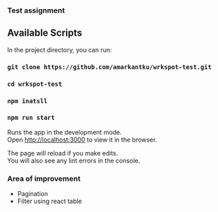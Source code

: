 ### Test assignment

## Available Scripts

In the project directory, you can run:


### `git clone https://github.com/amarkantku/wrkspot-test.git`
### `cd wrkspot-test`
### `npm inatsll`
### `npm run start` 

Runs the app in the development mode.\
Open [http://localhost:3000](http://localhost:3000) to view it in the browser.

The page will reload if you make edits.\
You will also see any lint errors in the console.

### Area of improvement
- Pagination
- Filter using react table